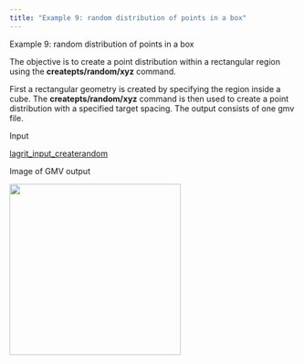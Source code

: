 ```yaml
---
title: "Example 9: random distribution of points in a box"
---
```


 Example 9: random distribution of points in a box

  The objective is to create a point distribution within a rectangular
  region using the **createpts/random/xyz** command.
 
  First a rectangular geometry is created by specifying the region
  inside a cube. The **createpts/random/xyz** command is then used to
  create a point distribution with a specified target spacing. The
  output consists of one gmv file.

 Input     

  [lagrit_input_createrandom](input/lagrit_input_createrandom.txt)

 Image of GMV output

<img  width="300" src="https://lanl.github.io/LaGriT/assets/images/random_tn.gif">

